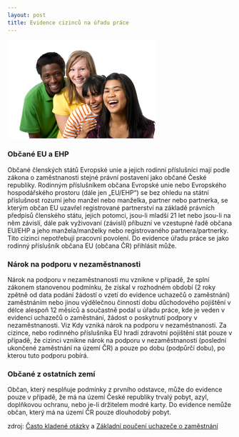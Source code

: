 ```yaml
---
layout: post
title: Evidence cizinců na úřadu práce
---
```


<img src="/images/cizinci.png" alt="cizinci.png">

### Občané EU a EHP
Občané členských států Evropské unie a jejich rodinní příslušníci mají podle zákona o zaměstnanosti stejné právní postavení jako občané České republiky. Rodinným příslušníkem občana Evropské unie nebo Evropského hospodářského prostoru (dále jen „EU/EHP“) se bez ohledu na státní příslušnost rozumí jeho manžel nebo manželka, partner nebo partnerka, se kterým občan EU uzavřel registrované partnerství na základě právních předpisů členského státu, jejich potomci, jsou-li mladší 21 let nebo jsou-li na něm závislí, dále pak vyživovaní (závislí) příbuzní ve vzestupné řadě občana EU/EHP a jeho manžela/manželky nebo registrovaného partnera/partnerky.
Tito cizinci nepotřebují pracovní povolení. Do evidence úřadu práce se jako rodinný příslušník občana EU (občana ČR) přihlásit může.

### Nárok na podporu v nezaměstnanosti
Nárok na podporu v nezaměstnanosti mu vznikne v případě, že splní zákonem stanovenou podmínku, že získal v rozhodném období (2 roky zpětně od data podání žádostí o vzetí do evidence uchazečů o zaměstnání) zaměstnáním nebo jinou výdělečnou činností dobu důchodového pojištění v délce alespoň 12 měsíců a součastně podal u úřadu práce, kde je veden v evidenci uchazečů o zaměstnání, žádost o poskytnutí podpory v nezaměstnanosti. Viz Kdy vzniká nárok na podporu v nezaměstnanosti.
Za cizince, nebo rodinného příslušníka EU hradí zdravotní pojištění stát pouze v případě, že cizinci vznikne nárok na podporu v nezaměstnanosti (poslední ukončené zaměstnání na území ČR) a pouze po dobu (podpůrčí dobu), po kterou tuto podporu pobírá.

### Občané z ostatních zemí
Občan, který nesplňuje podmínky z prvního odstavce, může do evidence pouze v případě, že má na území České republiky trvalý pobyt, azyl, doplňkovou ochranu, nebo je-li držitelem modré karty. Do evidence nemůže občan, který má na území ČR pouze dlouhodobý pobyt.

zdroj: [Často kladené otázky](http://portal.mpsv.cz/sz/call_centrum/faq) a [Základní poučení uchazeče o zaměstnání](https://formulare.mpsv.cz/okprace/cs/welcome/forms.jsp)
